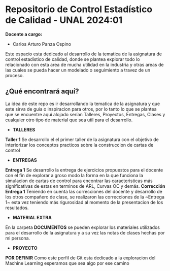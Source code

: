 # Repositorio de Control Estadístico de Calidad - UNAL 2024:01

**Docente a cargo:**
- Carlos Arturo Panza Ospino

Este espacio esta dedicado al desarrollo de la tematica de la asignatura de control estadístico de calidad, donde se plantea explorar todo lo relacionado con esta area de mucha utilidad en la industria y otras areas de las cuales se pueda hacer un modelado o seguimiento a travez de un proceso. 

## ¿Qué encontrará aquí?

La idea de este repo es ir desarrollando la tematica de la asignatura y que este sirva de guia o inspiracion para otros, por lo tanto lo que se plantea que se encuentre aquí alojado serían Talleres, Proyectos, Entregas, Clases y cualquier otro tipo de material que sea util para el desarrollo.

- **TALLERES**

**Taller 1**  Se desarrollo el el primer taller de la asignatura con el objetivo de interiorizar los conceptos practicos sobre la construccion de cartas de control 

- **ENTREGAS**

**Entrega 1** Se desarrollo la entrega de ejercicios propuestos para el docente con el fin de explorar a groso modo la forma en la que funciona la simulacion de cartas de control para encontrar las caracteristicas más significativas de estas en terminos de ARL, Curvas OC y demás.
      **Corrección Entrega 1** Teniendo en cuenta las correcciones del docente y desarrollo de los otros compañero de clase, se realizaron las correcciones de la ~Entrega 1~ esta vez teniendo más rigurosidad al momento de la presentacion de los resultados.

- **MATERIAL EXTRA**

En la carpeta **DOCUMENTOS** se pueden explorar los materiales utilizados para el desarrollo de la asignatura y a su vez las notas de clases hechas por mi persona.

- **PROYECTO**

**POR DEFINIR** Como este perfil de Git esta dedicado a la exploracion del Machine Learning esperamos que sea algo por ese camino
